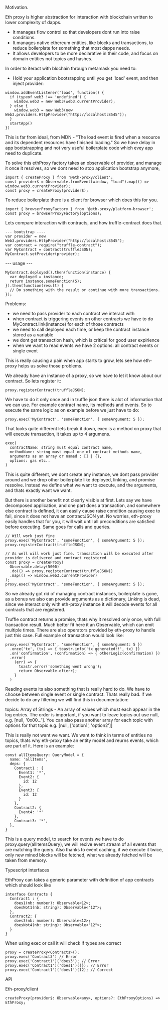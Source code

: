 Motivation.

Eth proxy is higher abstraction for interaction with blockchain written to lower complexity of dapps. 
* It manages flow control so that developers dont run into raise conditions.
* It manages native ethereum entities, like blocks and transactions, to reduce boilerplate for something that most dapps needs.
* It allows developers to be more declarative in their code, and focus on domain entities not topics and hashes.

In order to iteract with blochain through metamask you need to:
- Hold your application bootsrapping until you get 'load' event, and then inject provider:
```
window.addEventListener('load', function() {
  if (typeof web3 !== 'undefined') {
    window.web3 = new Web3(web3.currentProvider);
  } else {
    window.web3 = new Web3(new Web3.providers.HttpProvider("http://localhost:8545"));
  }
  startApp()
})
```
This is far from ideal, from MDN - "The load event is fired when a resource and its dependent resources have finished loading."
So we have delay in app bootstrapping and not very useful boilerplate code which evey app need to duplicate.

To solve this ethProxy factory takes an observable of provider, and manage it once it resolves, so we dont need to stop application bootstrap anymore, 
```
import { createProxy } from '@eth-proxy/client';
const provider$ = Observable.fromEvent(window, "load").map(() => window.web3.currentProvider);
const proxy = createProxy(provider$);
```
To reduce boilerplate there is a client for browser which does this for you.
```
import { browserProxyFactory } from '@eth-proxy/platform-browser';
const proxy = browserProxyFactory(options);
```
Lets compare interaction with contracts, and how truffle-contract does that.
```
--- bootstrap ----
var provider = new Web3.providers.HttpProvider("http://localhost:8545");
var contract = require("truffle-contract");
var MyContract = contract(truffleJSON);
MyContract.setProvider(provider);
```
--- usage ---
```
MyContract.deployed().then(function(instance) {
  var deployed = instance;
  return instance.someFunction(5);
}).then(function(result) {
  // Do something with the result or continue with more transactions.
});
```
Problems: 
- we need to pass provider to each contract we interact with
- when contract is triggering events on other contracts we have to do MyContract.link(instance) for each of those contracts
- we need to call deployed each time, or keep the contract instance stored as a variable
- we dont get transaction hash, which is critical for good user expirience
- when we want to read events we have 2 options: all contract events or single event

This is really causing a pain when app starts to grow, lets see how eth-proxy helps us solve those problems.

We already have an instance of a proxy, so we have to let it know about our contract. So lets register it:
```
proxy.registerContract(truffleJSON);
```
We have to do it only once and in truffle json there is alot of information that we can use. For example contract name, its methods and events.
So to execute the same logic as on example before we just have to do:
```
proxy.exec('MyContract', 'someFunction', { someArgument: 5 });
```
That looks quite different lets break it down, exec is a method on proxy that will execute transaction, it takes up to 4 argumens.
```
exec(
  contractName: string must equal contract name, 
  methodName: string must equal one of contract methods name, 
  arguments as an array or named : [] | {},
  options: gas etc..
)
```
This is quite different, we dont create any instance, we dont pass provider around and we drop other boilerplate like deployed, linking, and promise ressolve.
Instead we define what we want to execute, and the arguments, and thats exactly want we want. 

But there is another benefit not clearly visible at first. Lets say we have decomposed application, and one part does a transaction, and somewhere else contract is defined, it can easily cause raise condition causing exec to fail, since it does not have an contractJSON yet. No worries, eth-proxy easily handles that for you, it will wait until all preconditions are satisfied before executing. Same goes for calls and queries.
```
// Will work just fine
proxy.exec('MyContract', 'someFunction', { someArgument: 5 });
proxy.registerContract(truffleJSON);

// As well will work just fine. transaction will be executed after provider is delivered and contract registered
const proxy = createProxy(
  Observable.delay(5000)
  .do(() => proxy.registerContract(truffleJSON))
  .map(() => window.web3.currentProvider)
);
proxy.exec('MyContract', 'someFunction', { someArgument: 5 });
```
So we already got rid of managing contract instances, boilerplate is gone, as a bonus we also can provide arguments as a dictionary, 
Linking is dead, since we interact only with eth-proxy instance it will decode events for all contracts that are registered.

Truffle contract returns a promise, thats why it resolved only once, with full transaction result. Much better fit here it an Observable,
which can emit multiple times. There are also operators provided by eth-proxy to handle just this case. 
Full example of transaction would look like:
```
proxy.exec('MyContract', 'someFunction', { someArgument: 5 })
  .once('tx', (tx) => { toastr.info('tx generated!!', tx) })
  .on('confirmation', (confirmation) => { otherLogic(confirmation) })
  .error(
    (err) => {
      toastr.error('something went wrong');
      return Observable.of(err);
    }
  )
```
Reading events its also something that is really hard to do. We have to choose between single event or single contract.
Thats really bad. if we decide to do any filtering we will find this in documentation:

topics: Array of Strings - An array of values which must each appear in the log entries. The order is important, if you want to leave topics out use null, e.g. [null, '0x00...']. You can also pass another array for each topic with options for that topic e.g. [null, ['option1', 'option2']]

This is really not want we want. We want to think in terms of entities no topics, thats why eth-proxy take an entity model and reurns events,
which are part of it. Here is an example:
```
const allItemsQuery: QueryModel = {
  name: 'allItems',
  deps: {
    Contract1 : {
      Event1: '*',
      Event2: {
        id: 12
      },
      Event3: {
        id: 12
      }
    },
    Contract2: {
      Event4: '*'
    },
    Contract3: '*',
  },
}
```
This is a query model, to search for events we have to do proxy.query(allItemsQuery), 
we will recive event stream of all events that are matching the query. 
Also thanks to event caching, if we execute it twice, only new mined blocks will be fetched, what we already fetched will be taken from memory.

Typescript interfaces

EthProxy can takes a generic parameter with definition of app contracts which should look like
```
interface Contracts {
  Contract1 : {
    does1(nb: number): Observable<12>;
    doesNot1(nb: string): Observable<"12">;
  },
  Contract2: {
    does3(nb: number): Observable<12>;
    doesNot4(nb: string): Observable<"12">;
  }
}
```
When using exec or call it will check if types are correct

```
proxy = createProxy<Contracts>();
proxy.exec('Contract3') // Error
proxy.exec('Contract1')('does3'); // Error
proxy.exec('Contract1')('does1')({}); // Error
proxy.exec('Contract1')('does1')(12); // Correct
```

API

Eth-proxy/client
```
createProxy(provider$: Observable<any>, options?: EthProxyOptions) => EthProxy;
```
